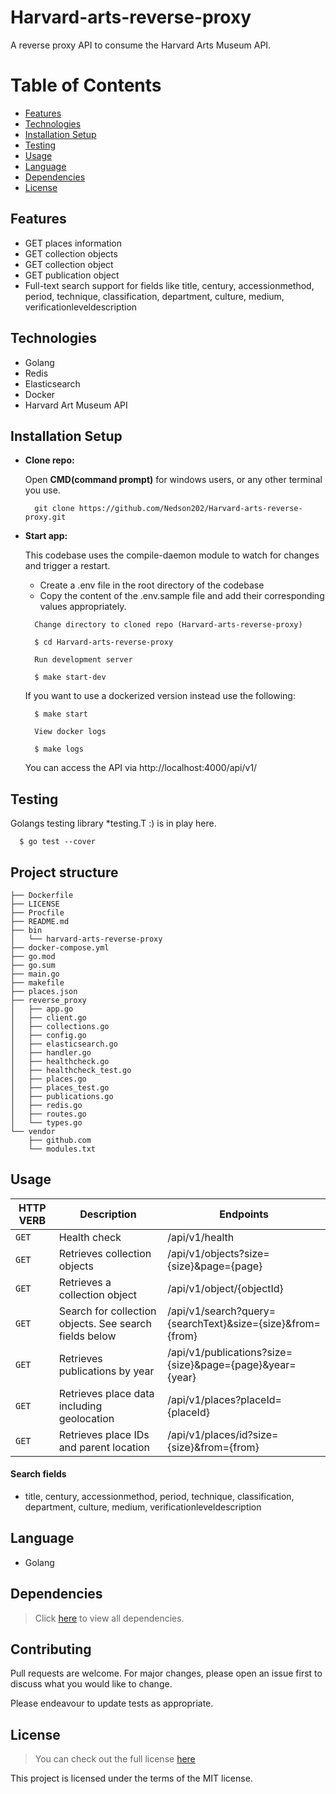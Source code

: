 # Harvard-arts-reverse-proxy
A reverse proxy API to consume the Harvard Arts Museum API.

# Table of Contents
* [Features](https://github.com/Nedson202/Harvard-arts-reverse-proxy#features)
* [Technologies](https://github.com/Nedson202/Harvard-arts-reverse-proxy#technologies)
* [Installation Setup](https://github.com/Nedson202/Harvard-arts-reverse-proxy#installation-setup)
* [Testing](https://github.com/Nedson202/Harvard-arts-reverse-proxy#testing)
* [Usage](https://github.com/Nedson202/Harvard-arts-reverse-proxy#usage)
* [Language](https://github.com/Nedson202/Harvard-arts-reverse-proxy#language)
* [Dependencies](https://github.com/Nedson202/Harvard-arts-reverse-proxy#dependencies)
* [License](https://github.com/Nedson202/Harvard-arts-reverse-proxy#license)

## Features
* GET places information
* GET collection objects
* GET collection object
* GET publication object
* Full-text search support for fields like title, century, accessionmethod, period, technique, classification, department, culture, medium, verificationleveldescription

## Technologies
* Golang
* Redis
* Elasticsearch
* Docker
* Harvard Art Museum API

## Installation Setup

* **Clone repo:**

  Open **CMD(command prompt)** for windows users, or any other terminal you use.

  ```
    git clone https://github.com/Nedson202/Harvard-arts-reverse-proxy.git
  ```

* **Start app:**

  This codebase uses the compile-daemon module to watch for changes and trigger a restart.

  * Create a .env file in the root directory of the codebase
  * Copy the content of the .env.sample file and add their corresponding values appropriately.

  ```
    Change directory to cloned repo (Harvard-arts-reverse-proxy)

    $ cd Harvard-arts-reverse-proxy

    Run development server

    $ make start-dev
  ```

  If you want to use a dockerized version instead use the following:

  ```
    $ make start

    View docker logs

    $ make logs
  ```

  You can access the API via http://localhost:4000/api/v1/

## Testing
Golangs testing library *testing.T :) is in play here.

```
  $ go test --cover
```

## Project structure
```
├── Dockerfile
├── LICENSE
├── Procfile
├── README.md
├── bin
│   └── harvard-arts-reverse-proxy
├── docker-compose.yml
├── go.mod
├── go.sum
├── main.go
├── makefile
├── places.json
├── reverse_proxy
│   ├── app.go
│   ├── client.go
│   ├── collections.go
│   ├── config.go
│   ├── elasticsearch.go
│   ├── handler.go
│   ├── healthcheck.go
│   ├── healthcheck_test.go
│   ├── places.go
│   ├── places_test.go
│   ├── publications.go
│   ├── redis.go
│   ├── routes.go
│   └── types.go
└── vendor
    ├── github.com
    └── modules.txt
```

## Usage

| HTTP VERB | Description | Endpoints |
| --- | --- | --- |
| `GET` | Health check | /api/v1/health |
| `GET` | Retrieves collection objects | /api/v1/objects?size={size}&page={page} |
| `GET` | Retrieves a collection object | /api/v1/object/{objectId} |
| `GET` | Search for collection objects. See search fields below | /api/v1/search?query={searchText}&size={size}&from={from} |
| `GET` | Retrieves publications by year | /api/v1/publications?size={size}&page={page}&year={year} |
| `GET` | Retrieves place data including geolocation | /api/v1/places?placeId={placeId} |
| `GET` | Retrieves place IDs and parent location | /api/v1/places/id?size={size}&from={from} |

#### Search fields
* title, century, accessionmethod, period, technique, classification, department, culture, medium, verificationleveldescription

## Language
* Golang

## Dependencies
> Click [here](https://github.com/Nedson202/Harvard-arts-reverse-proxy/blob/develop/go.mod) to view all dependencies.

## Contributing
Pull requests are welcome. For major changes, please open an issue first to discuss what you would like to change.

Please endeavour to update tests as appropriate.

## License

> You can check out the full license [here](https://github.com/Nedson202/Harvard-arts-reverse-proxy/blob/develop/LICENSE)

This project is licensed under the terms of the MIT license.

